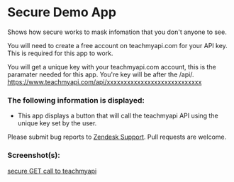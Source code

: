 # Secure Demo App

Shows how secure works to mask infomation that you don't anyone to see. 

You will need to create a free account on teachmyapi.com for your API key. This is required for this app to work.

You will get a unique key with your teachmyapi.com account, this is the paramater needed for this app. 
You're key will be after the /api/. https://www.teachmyapi.com/api/xxxxxxxxxxxxxxxxxxxxxxxxxxxx

### The following information is displayed:

* This app displays a button that will call the teachmyapi API using the unique key set by the user.

Please submit bug reports to [Zendesk Support](support@zendesk.com). Pull requests are welcome.

### Screenshot(s):
[secure GET call to teachmyapi]()
